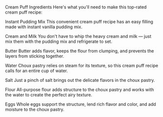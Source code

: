 Cream Puff Ingredients
Here's what you'll need to make this top-rated cream puff recipe:

Instant Pudding Mix
This convenient cream puff recipe has an easy filling made with instant vanilla pudding mix.

Cream and Milk
You don't have to whip the heavy cream and milk — just mix them with the pudding mix and refrigerate to set.

Butter
Butter adds flavor, keeps the flour from clumping, and prevents the layers from sticking together.

Water
Choux pastry relies on steam for its texture, so this cream puff recipe calls for an entire cup of water.

Salt
Just a pinch of salt brings out the delicate flavors in the choux pastry.

Flour
All-purpose flour adds structure to the choux pastry and works with the water to create the perfect airy texture.

Eggs
Whole eggs support the structure, lend rich flavor and color, and add moisture to the choux pastry.
